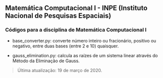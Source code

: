 ## Matemática Computacional I - INPE (Instituto Nacional de Pesquisas Espaciais)

### Códigos para a disciplina de Matemática Computacional I

- base_converter.py: converte número inteiro ou fracionário, positivo ou negativo, entre duas bases (entre 2 e 10) quaisquer.

- gauss_elimination.py: calcula as raízes de um sistema linear através do Método da Eliminação de Gauss. 

> Última atualização: 19 de março de 2020.
